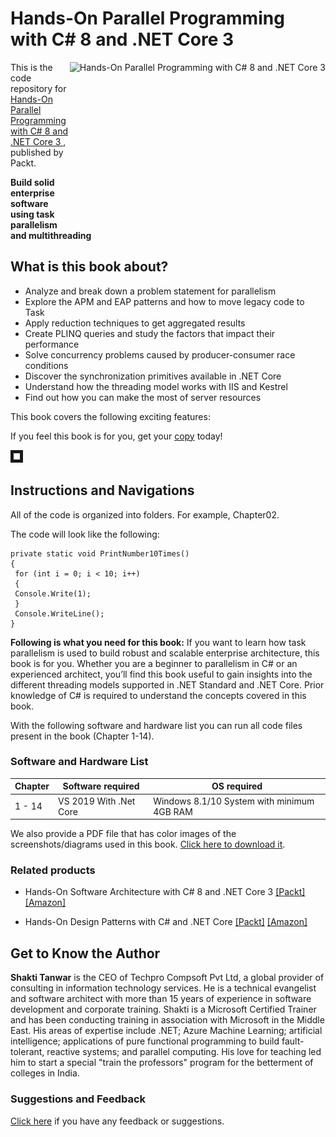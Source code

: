 # Hands-On Parallel Programming with C# 8 and .NET Core 3 

<a href="https://www.packtpub.com/application-development/hands-parallel-programming-c-8-and-net-core-3?utm_source=github&utm_medium=repository&utm_campaign="><img src="https://www.packtpub.com/media/catalog/product/cache/e4d64343b1bc593f1c5348fe05efa4a6/1/2/12345mockup_b10761.png" alt="Hands-On Parallel Programming with C# 8 and .NET Core 3 " height="256px" align="right"></a>

This is the code repository for [Hands-On Parallel Programming with C# 8 and .NET Core 3 ](https://www.packtpub.com/application-development/hands-parallel-programming-c-8-and-net-core-3?utm_source=github&utm_medium=repository&utm_campaign=), published by Packt.

**Build solid enterprise software using task parallelism and multithreading**

## What is this book about?
* Analyze and break down a problem statement for parallelism
* Explore the APM and EAP patterns and how to move legacy code to Task
* Apply reduction techniques to get aggregated results
* Create PLINQ queries and study the factors that impact their performance
* Solve concurrency problems caused by producer-consumer race conditions
* Discover the synchronization primitives available in .NET Core
* Understand how the threading model works with IIS and Kestrel
* Find out how you can make the most of server resources

This book covers the following exciting features:


If you feel this book is for you, get your [copy](https://www.amazon.com/dp/178913241X) today!

<a href="https://www.packtpub.com/?utm_source=github&utm_medium=banner&utm_campaign=GitHubBanner"><img src="https://raw.githubusercontent.com/PacktPublishing/GitHub/master/GitHub.png" 
alt="https://www.packtpub.com/" border="5" /></a>

## Instructions and Navigations
All of the code is organized into folders. For example, Chapter02.

The code will look like the following:
```
private static void PrintNumber10Times()
{
 for (int i = 0; i < 10; i++)
 {
 Console.Write(1);
 }
 Console.WriteLine();
}
```

**Following is what you need for this book:**
If you want to learn how task parallelism is used to build robust and scalable enterprise architecture, this book is for you. Whether you are a beginner to parallelism in C# or an experienced architect, you’ll find this book useful to gain insights into the different threading models supported in .NET Standard and .NET Core. Prior knowledge of C# is required to understand the concepts covered in this book.

With the following software and hardware list you can run all code files present in the book (Chapter 1-14).
### Software and Hardware List
| Chapter | Software required | OS required |
| -------- | ------------------------------------ | ----------------------------------- |
| 1 - 14 | VS 2019 With .Net Core | Windows 8.1/10  System with minimum 4GB RAM  |

We also provide a PDF file that has color images of the screenshots/diagrams used in this book. [Click here to download it](https://static.packt-cdn.com/downloads/9781789132410_ColorImages.pdf).

### Related products
* Hands-On Software Architecture with C# 8 and .NET Core 3 [[Packt]](https://www.packtpub.com/programming/hands-on-software-architecture-with-c-8?utm_source=github&utm_medium=repository&utm_campaign=) [[Amazon]](https://www.amazon.com/dp/1789800935)

* Hands-On Design Patterns with C# and .NET Core  [[Packt]](https://www.packtpub.com/in/application-development/hands-design-patterns-c-and-net-core?utm_source=github&utm_medium=repository&utm_campaign=) [[Amazon]](https://www.amazon.com/dp/1789133645)


## Get to Know the Author
**Shakti Tanwar**
is the CEO of Techpro Compsoft Pvt Ltd, a global provider of consulting in information technology services. He is a technical evangelist and software architect with more than 15 years of experience in software development and corporate training. Shakti is a Microsoft Certified Trainer and has been conducting training in association with Microsoft in the Middle East. His areas of expertise include .NET; Azure Machine Learning; artificial intelligence; applications of pure functional programming to build fault-tolerant, reactive systems; and parallel computing. His love for teaching led him to start a special "train the professors" program for the betterment of colleges in India.


### Suggestions and Feedback
[Click here](https://docs.google.com/forms/d/e/1FAIpQLSdy7dATC6QmEL81FIUuymZ0Wy9vH1jHkvpY57OiMeKGqib_Ow/viewform) if you have any feedback or suggestions.


